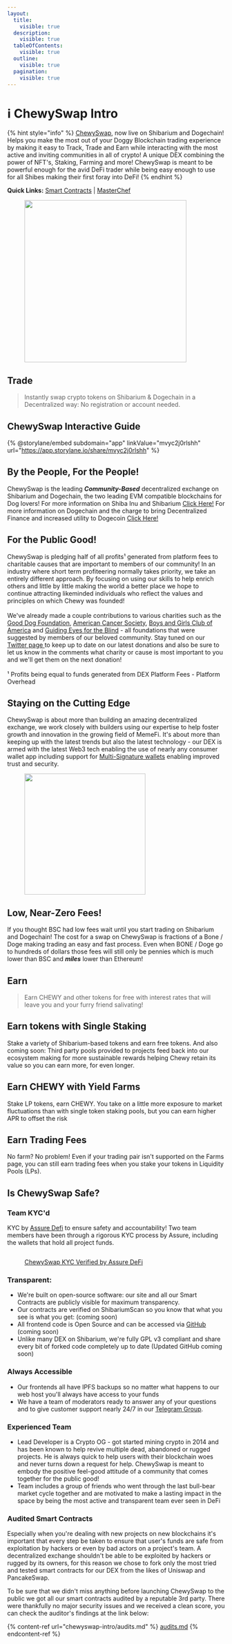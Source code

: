 ```yaml
---
layout:
  title:
    visible: true
  description:
    visible: true
  tableOfContents:
    visible: true
  outline:
    visible: true
  pagination:
    visible: true
---
```


# ℹ️ ChewySwap Intro

{% hint style="info" %}
[ChewySwap](https://chewyswap.dog), now live on Shibarium and Dogechain! Helps you make the most out of your Doggy Blockchain trading experience by making it easy to Track, Trade and Earn while interacting with the most active and inviting communities in all of crypto! A unique DEX combining the power of NFT's, Staking, Farming and more! ChewySwap is meant to be powerful enough for the avid DeFi trader while being easy enough to use for all Shibes making their first foray into DeFi!
{% endhint %}

**Quick Links:** [Smart Contracts](broken-reference) | [MasterChef](broken-reference)

<figure><img src=".gitbook/assets/NakedChewy.png" alt="" width="375"><figcaption></figcaption></figure>

## Trade

> Instantly swap crypto tokens on Shibarium & Dogechain in a Decentralized way: No registration or account needed.

## ChewySwap Interactive Guide

{% @storylane/embed subdomain="app" linkValue="mvyc2j0rlshh" url="https://app.storylane.io/share/mvyc2j0rlshh" %}

## By the People, For the People!

ChewySwap is the leading _**Community-Based**_ decentralized exchange on Shibarium and Dogechain, the two leading EVM compatible blockchains for Dog lovers! For more information on Shiba Inu and Shibarium [Click Here!](https://shib.io) For more information on Dogechain and the charge to bring Decentralized Finance and increased utility to Dogecoin [Click Here!](https://dogechain.dog)

## For the Public Good!

ChewySwap is pledging half of all profits¹ generated from platform fees to charitable causes that are important to members of our community! In an industry where short term profiteering normally takes priority, we take an entirely different approach. By focusing on using our skills to help enrich others and little by little making the world a better place we hope to continue attracting likeminded individuals who reflect the values and principles on which Chewy was founded!\
\
We've already made a couple contributions to various charities such as the [Good Dog Foundation](https://twitter.com/ChewySwap/status/1770783799514689808), [American Cancer Society](https://twitter.com/ChewySwap/status/1771192900388323417), [Boys and Girls Club of America](https://x.com/ChewySwap/status/1776232928831230040) and [Guiding Eyes for the Blind](https://twitter.com/ChewySwap/status/1773430909758234958) - all foundations that were suggested by members of our beloved community. Stay tuned on our [Twitter page ](https://twitter.com/ChewySwap)to keep up to date on our latest donations and also be sure to let us know in the comments what charity or cause is most important to you and we'll get them on the next donation!\
&#x20;\
¹ Profits being equal to funds generated from DEX Platform Fees - Platform Overhead

## Staying on the Cutting Edge

ChewySwap is about more than building an amazing decentralized exchange, we work closely with builders using our expertise to help foster growth and innovation in the growing field of MemeFi. It's about more than keeping up with the latest trends but also the latest technology - our DEX is armed with the latest Web3 tech enabling the use of nearly any consumer wallet app including support for [Multi-Signature wallets](https://wallet.cryptiq.online) enabling improved trust and security.

<figure><img src=".gitbook/assets/image (3) (1).png" alt="" width="280"><figcaption></figcaption></figure>

## Low, Near-Zero Fees!

If you thought BSC had low fees wait until you start trading on Shibarium and Dogechain! The cost for a swap on ChewySwap is fractions of a Bone / Doge making trading an easy and fast process. Even when BONE / Doge go to hundreds of dollars those fees will still only be pennies which is much lower than BSC and _**miles**_ lower than Ethereum!

## &#x20;Earn

> Earn CHEWY and other tokens for free with interest rates that will leave you and your furry friend salivating!

## Earn tokens with Single Staking

Stake a variety of Shibarium-based tokens and earn free tokens. And also coming soon: Third party pools provided to projects feed back into our ecosystem making for more sustainable rewards helping Chewy retain its value so you can earn more, for even longer.

## Earn CHEWY with Yield Farms

Stake LP tokens, earn CHEWY. You take on a little more exposure to market fluctuations than with single token staking pools, but you can earn higher APR to offset the risk

## Earn Trading Fees

No farm? No problem! Even if your trading pair isn't supported on the Farms page, you can still earn trading fees when you stake your tokens in Liquidity Pools (LPs).



## Is ChewySwap Safe?

### Team KYC'd

KYC by [Assure Defi](https://assuredefi.com/projects/chewyswap/) to ensure safety and accountability! Two team members have been through a rigorous KYC process by Assure, including the wallets that hold all project funds.&#x20;

<figure><img src=".gitbook/assets/image (1) (1) (1) (1).png" alt=""><figcaption><p><a href="https://assuredefi.com/projects/chewyswap/">ChewySwap KYC Verified by Assure DeFi</a></p></figcaption></figure>

### Transparent:

* We're built on open-source software: our site and all our Smart Contracts are publicly visible for maximum transparency.
* Our contracts are verified on ShibariumScan so you know that what you see is what you get: (coming soon)
* All frontend code is Open Source and can be accessed via [GitHub](https://github.com/PooDoge/DogeshrekDEX-UI) (coming soon)
* Unlike many DEX on Shibarium, we're fully GPL v3 compliant and share every bit of forked code completely up to date (Updated GitHub coming soon)

### Always Accessible

* Our frontends all have IPFS backups so no matter what happens to our web host you'll always have access to your funds
* We have a team of moderators ready to answer any of your questions and to give customer support nearly 24/7 in our [Telegram Group](https://t.me/chewyswapcommunity).

### Experienced Team

* Lead Developer is a Crypto OG - got started mining crypto in 2014 and has been known to help revive multiple dead, abandoned or rugged projects. He is always quick to help users with their blockchain woes and never turns down a request for help. ChewySwap is meant to embody the positive feel-good attitude of a community that comes together for the public good!
* Team includes a group of friends who went through the last bull-bear market cycle together and are motivated to make a lasting impact in the space by being the most active and transparent team ever seen in DeFi

### Audited Smart Contracts

Especially when you're dealing with new projects on new blockchains it's important that every step be taken to ensure that user's funds are safe from exploitation by hackers or even by bad actors on a project's team. A decentralized exchange shouldn't be able to be exploited by hackers or rugged by its owners, for this reason we chose to fork only the most tried and tested smart contracts for our DEX from the likes of Uniswap and PancakeSwap.&#x20;

To be sure that we didn't miss anything before launching ChewySwap to the public we got all our smart contracts audited by a reputable 3rd party. There were thankfully no major security issues and we received a clean score, you can check the auditor's findings at the link below:

{% content-ref url="chewyswap-intro/audits.md" %}
[audits.md](chewyswap-intro/audits.md)
{% endcontent-ref %}
